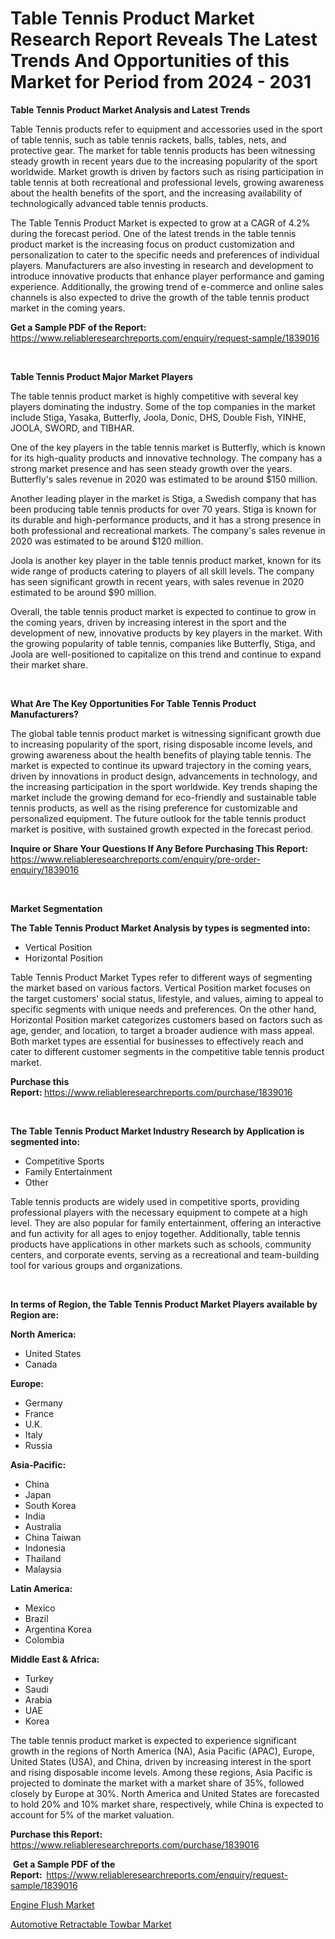 <p><h1>Table Tennis Product Market Research Report Reveals The Latest Trends And Opportunities of this Market for Period from 2024 - 2031</h1></p><p><strong>Table Tennis Product Market Analysis and Latest Trends</strong></p>
<p><p>Table Tennis products refer to equipment and accessories used in the sport of table tennis, such as table tennis rackets, balls, tables, nets, and protective gear. The market for table tennis products has been witnessing steady growth in recent years due to the increasing popularity of the sport worldwide. Market growth is driven by factors such as rising participation in table tennis at both recreational and professional levels, growing awareness about the health benefits of the sport, and the increasing availability of technologically advanced table tennis products.</p><p>The Table Tennis Product Market is expected to grow at a CAGR of 4.2% during the forecast period. One of the latest trends in the table tennis product market is the increasing focus on product customization and personalization to cater to the specific needs and preferences of individual players. Manufacturers are also investing in research and development to introduce innovative products that enhance player performance and gaming experience. Additionally, the growing trend of e-commerce and online sales channels is also expected to drive the growth of the table tennis product market in the coming years.</p></p>
<p><strong>Get a Sample PDF of the Report:&nbsp;</strong> <a href="https://www.reliableresearchreports.com/enquiry/request-sample/1839016">https://www.reliableresearchreports.com/enquiry/request-sample/1839016</a></p>
<p>&nbsp;</p>
<p><strong>Table Tennis Product Major Market Players</strong></p>
<p><p>The table tennis product market is highly competitive with several key players dominating the industry. Some of the top companies in the market include Stiga, Yasaka, Butterfly, Joola, Donic, DHS, Double Fish, YINHE, JOOLA, SWORD, and TIBHAR.</p><p>One of the key players in the table tennis market is Butterfly, which is known for its high-quality products and innovative technology. The company has a strong market presence and has seen steady growth over the years. Butterfly's sales revenue in 2020 was estimated to be around $150 million.</p><p>Another leading player in the market is Stiga, a Swedish company that has been producing table tennis products for over 70 years. Stiga is known for its durable and high-performance products, and it has a strong presence in both professional and recreational markets. The company's sales revenue in 2020 was estimated to be around $120 million.</p><p>Joola is another key player in the table tennis product market, known for its wide range of products catering to players of all skill levels. The company has seen significant growth in recent years, with sales revenue in 2020 estimated to be around $90 million.</p><p>Overall, the table tennis product market is expected to continue to grow in the coming years, driven by increasing interest in the sport and the development of new, innovative products by key players in the market. With the growing popularity of table tennis, companies like Butterfly, Stiga, and Joola are well-positioned to capitalize on this trend and continue to expand their market share.</p></p>
<p>&nbsp;</p>
<p><strong>What Are The Key Opportunities For Table Tennis Product Manufacturers?</strong></p>
<p><p>The global table tennis product market is witnessing significant growth due to increasing popularity of the sport, rising disposable income levels, and growing awareness about the health benefits of playing table tennis. The market is expected to continue its upward trajectory in the coming years, driven by innovations in product design, advancements in technology, and the increasing participation in the sport worldwide. Key trends shaping the market include the growing demand for eco-friendly and sustainable table tennis products, as well as the rising preference for customizable and personalized equipment. The future outlook for the table tennis product market is positive, with sustained growth expected in the forecast period.</p></p>
<p><strong>Inquire or Share Your Questions If Any Before Purchasing This Report:</strong> <a href="https://www.reliableresearchreports.com/enquiry/pre-order-enquiry/1839016">https://www.reliableresearchreports.com/enquiry/pre-order-enquiry/1839016</a></p>
<p>&nbsp;</p>
<p><strong>Market Segmentation</strong></p>
<p><strong>The Table Tennis Product Market Analysis by types is segmented into:</strong></p>
<p><ul><li>Vertical Position</li><li>Horizontal Position</li></ul></p>
<p><p>Table Tennis Product Market Types refer to different ways of segmenting the market based on various factors. Vertical Position market focuses on the target customers' social status, lifestyle, and values, aiming to appeal to specific segments with unique needs and preferences. On the other hand, Horizontal Position market categorizes customers based on factors such as age, gender, and location, to target a broader audience with mass appeal. Both market types are essential for businesses to effectively reach and cater to different customer segments in the competitive table tennis product market.</p></p>
<p><strong>Purchase this Report:&nbsp;</strong><a href="https://www.reliableresearchreports.com/purchase/1839016">https://www.reliableresearchreports.com/purchase/1839016</a></p>
<p>&nbsp;</p>
<p><strong>The Table Tennis Product Market Industry Research by Application is segmented into:</strong></p>
<p><ul><li>Competitive Sports</li><li>Family Entertainment</li><li>Other</li></ul></p>
<p><p>Table tennis products are widely used in competitive sports, providing professional players with the necessary equipment to compete at a high level. They are also popular for family entertainment, offering an interactive and fun activity for all ages to enjoy together. Additionally, table tennis products have applications in other markets such as schools, community centers, and corporate events, serving as a recreational and team-building tool for various groups and organizations.</p></p>
<p>&nbsp;</p>
<p><strong>In terms of Region, the Table Tennis Product Market Players available by Region are:</strong></p>
<p>
    <p> <strong> North America: </strong>
        <ul>
            <li>United States</li>
            <li>Canada</li>
        </ul>
        </p> 
    <p> <strong> Europe: </strong>
        <ul>
            <li>Germany</li>
            <li>France</li>
            <li>U.K.</li>
            <li>Italy</li>
            <li>Russia</li>
        </ul>
        </p> 
    <p> <strong> Asia-Pacific: </strong>
        <ul>
            <li>China</li>
            <li>Japan</li>
            <li>South Korea</li>
            <li>India</li>
            <li>Australia</li>
            <li>China Taiwan</li>
            <li>Indonesia</li>
            <li>Thailand</li>
            <li>Malaysia</li>
        </ul>
        </p> 
    <p> <strong> Latin America: </strong>
        <ul>
            <li>Mexico</li>
            <li>Brazil</li>
            <li>Argentina Korea</li>
            <li>Colombia</li>
        </ul>
        </p> 
    <p> <strong> Middle East & Africa: </strong>
        <ul>
            <li>Turkey</li>
            <li>Saudi</li>
            <li>Arabia</li>
            <li>UAE</li>
            <li>Korea</li>
        </ul>
    </p>
    </p>
<p><p>The table tennis product market is expected to experience significant growth in the regions of North America (NA), Asia Pacific (APAC), Europe, United States (USA), and China, driven by increasing interest in the sport and rising disposable income levels. Among these regions, Asia Pacific is projected to dominate the market with a market share of 35%, followed closely by Europe at 30%. North America and United States are forecasted to hold 20% and 10% market share, respectively, while China is expected to account for 5% of the market valuation.</p></p>
<p><strong>Purchase this Report: </strong><a href="https://www.reliableresearchreports.com/purchase/1839016">https://www.reliableresearchreports.com/purchase/1839016</a></p>
<p>&nbsp;<strong>Get a Sample PDF of the Report:&nbsp;&nbsp;</strong><a href="https://www.reliableresearchreports.com/enquiry/request-sample/1839016">https://www.reliableresearchreports.com/enquiry/request-sample/1839016</a></p>
<p><strong></strong></p>
<p><p><a href="https://summer-dogwood-3e9.notion.site/Engine-Flush-Market-Size-and-Growth-Market-Segmentation-Regional-and-Country-Breakdowns-and-Marke-8894f60f90c44410906e8827064021fe">Engine Flush Market</a></p><p><a href="https://lydian-appliance-61d.notion.site/Automotive-Retractable-Towbar-Market-A-Comprehensive-Report-of-its-Market-Share-Growth-Trends-202-23619b5a4004460d815d005599b55be3">Automotive Retractable Towbar Market</a></p></p>